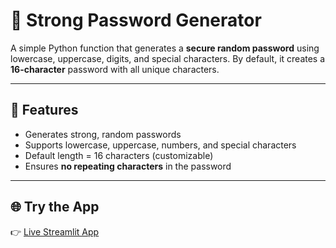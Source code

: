 # 🔐 Strong Password Generator

A simple Python function that generates a **secure random password** using lowercase, uppercase, digits, and special characters.
By default, it creates a **16-character** password with all unique characters.

---

## 🚀 Features

* Generates strong, random passwords
* Supports lowercase, uppercase, numbers, and special characters
* Default length = 16 characters (customizable)
* Ensures **no repeating characters** in the password

---

## 🌐 Try the App

👉 [Live Streamlit App](https://strong-password-generator-letters-numbers.streamlit.app/)
